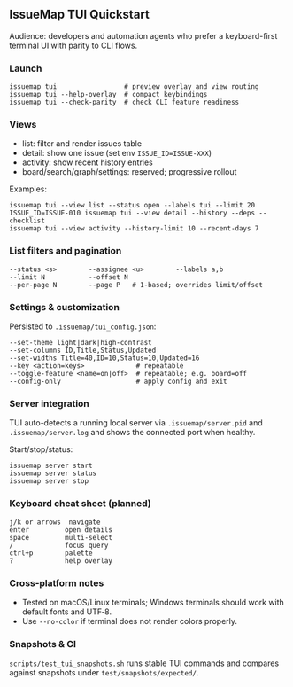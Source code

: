 ## IssueMap TUI Quickstart

Audience: developers and automation agents who prefer a keyboard-first terminal UI with parity to CLI flows.

### Launch

```
issuemap tui                 # preview overlay and view routing
issuemap tui --help-overlay  # compact keybindings
issuemap tui --check-parity  # check CLI feature readiness
```

### Views

- list: filter and render issues table
- detail: show one issue (set env `ISSUE_ID=ISSUE-XXX`)
- activity: show recent history entries
- board/search/graph/settings: reserved; progressive rollout

Examples:

```
issuemap tui --view list --status open --labels tui --limit 20
ISSUE_ID=ISSUE-010 issuemap tui --view detail --history --deps --checklist
issuemap tui --view activity --history-limit 10 --recent-days 7
```

### List filters and pagination

```
--status <s>        --assignee <u>        --labels a,b
--limit N           --offset N
--per-page N        --page P   # 1-based; overrides limit/offset
```

### Settings & customization

Persisted to `.issuemap/tui_config.json`:

```
--set-theme light|dark|high-contrast
--set-columns ID,Title,Status,Updated
--set-widths Title=40,ID=10,Status=10,Updated=16
--key <action=keys>             # repeatable
--toggle-feature <name=on|off>  # repeatable; e.g. board=off
--config-only                   # apply config and exit
```

### Server integration

TUI auto-detects a running local server via `.issuemap/server.pid` and `.issuemap/server.log` and shows the connected port when healthy.

Start/stop/status:

```
issuemap server start
issuemap server status
issuemap server stop
```

### Keyboard cheat sheet (planned)

```
j/k or arrows  navigate
enter         open details
space         multi-select
/             focus query
ctrl+p        palette
?             help overlay
```

### Cross‑platform notes

- Tested on macOS/Linux terminals; Windows terminals should work with default fonts and UTF‑8.
- Use `--no-color` if terminal does not render colors properly.

### Snapshots & CI

`scripts/test_tui_snapshots.sh` runs stable TUI commands and compares against snapshots under `test/snapshots/expected/`.


